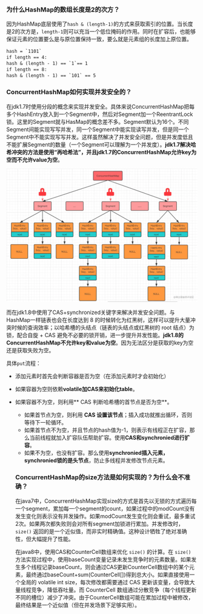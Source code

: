 ### 为什么HashMap的数组长度是2的次方？
因为HashMap底层使用了`hash & (length-1)`的方式来获取索引的位置。当长度是2的次方是，`length-1`则可以充当一个低位掩码的作用。同时在扩容后，也能够保证元素的位置要么是与原位置保持一致，要么就是元素组的长度加上原位置。

```text
hash = `1101`
if length == 4:
hash & (length - 1) == `1`== 1
if length == 8:
hash & (length - 1) == `101` == 5
```

### ConcurrentHashMap如何实现并发安全的？
在jdk1.7时使用分段的概念来实现并发安全。具体来说ConcurrentHashMap把每多个HashEntry放入到一个Segment中，然后对Segment加一个ReentrantLock锁。这里的Segment就与HasMap的概念差不多。Segment默认为16个。不同Segment间能实现写写并发，同一个Segment中能实现读写并发，但是同一个Segment中不能实现写写并发。这样虽然解决了并发安全问题，但是并发度低且不能扩展Segment的数量（一个Segment可以理解为一个并发度）。**jdk1.7解决哈希冲突的方法是使用“再哈希法”，并且jdk1.7的ConcurrentHashMap允许key为空而不允许value为空**。

![alt text](./images/java1.7的并发安全map.png)

而在jdk1.8中使用了CAS+synchronized关键字来解决并发安全问题。与HashMap一样链表也会在长度达到 8 的时候转化为红黑树，这样可以提升大量冲突时候的查询效率；以哈希槽的头结点（链表的头结点或红黑树的 root 结点）为锁，配合自旋 + CAS 避免不必要的锁开销，进一步提升并发性能。**jdk1.8的ConcurrentHashMap不允许key和value为空**。因为无法区分是获取的key为空还是获取失败为空。

具体`put`流程：
- 添加元素时首先会判断容器是否为空（在添加元素时才会初始化）
- 如果容器为空则依赖**volatile加CAS来初始化table**。
- 如果容器不为空，则利用** CAS 判断哈希槽的首节点是否为空**。
  - 如果首节点为空，则利用 **CAS 设置该节点**；插入成功就推出循环，否则等待下一轮循环。
  - 如果首节点不为空，并且节点的hash值为-1，则表示有线程正在扩容，那么当前线程就加入扩容队伍帮助扩容。使用**CAS和synchronied进行扩容**。
  - 如果不为空，也没有扩容。那么使用**synchronied插入元素，synchronied锁的是头节点**，防止多线程并发修改节点元素。

  ### ConcurrentHashMap的size方法是如何实现的？为什么会不准确？
  在java7中，ConcurrentHashMap实现size的方式是首先以无锁的方式遍历每一个segment，累加每一个segment的count，如果过程中的modCount没有发生变化则表示没有并发操作。如果modCount发生变化则会重试，最多重试2次。如果两次都失败则会对所有segment加锁进行累加。并发修改时，`size()` 返回的是一个近似值，而非实时精确值。这种设计牺牲了绝对准确性，但大幅提升了性能。

  在java8中，使用CAS和CounterCell数组来优化 `size()` 的计算。在 `size()` 方法实现过程中，使用baseCount变量记录未发生竞争时的元素数量。如果发生多个线程记录baseCount，则会通过CAS更新CounterCell数组中的某个元素，最终通过baseCount+sum(CounterCell[])得到总大小。如果直接使用一个全局的 volatile int size，每次修改都需要通过 CAS 更新该变量，会导致大量线程竞争，降低吞吐量。而 CounterCell 数组通过分散竞争（每个线程更新不同的槽位）减少了冲突。由于CounterCell数组可能在累加过程中被修改，最终结果是一个近似值（但在并发场景下足够实用）。
